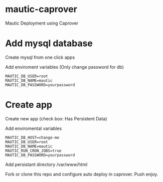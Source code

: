 # mautic-caprover
Mautic Deployment using Caprover

# Add mysql database
Create mysql from one click apps

Add enviroment variables (Only change password for db)
```
MAUTIC_DB_USER=root
MAUTIC_DB_NAME=mautic
MAUTIC_DB_PASSWORD=yourpassword

```

# Create app

Create new app (check box: Has Persistent Data)

Add enviromental variables
```
MAUTIC_DB_HOST=change-me
MAUTIC_DB_USER=root
MAUTIC_DB_NAME=mautic
MAUTIC_RUN_CRON_JOBS=true
MAUTIC_DB_PASSWORD=yourpassword
```

Add persistant directory /var/www/html

Fork or clone this repo and configure auto deploy in caprover. Push enjoy.

